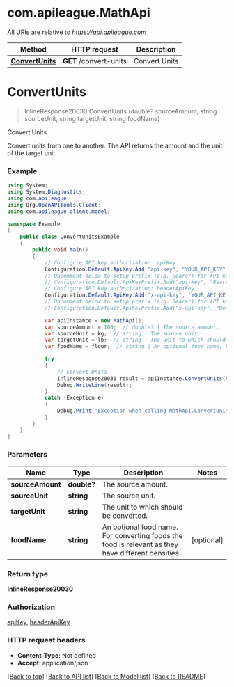 # com.apileague.MathApi

All URIs are relative to *https://api.apileague.com*

Method | HTTP request | Description
------------- | ------------- | -------------
[**ConvertUnits**](MathApi.md#convertunits) | **GET** /convert-units | Convert Units


<a name="convertunits"></a>
# **ConvertUnits**
> InlineResponse20030 ConvertUnits (double? sourceAmount, string sourceUnit, string targetUnit, string foodName)

Convert Units

Convert units from one to another. The API returns the amount and the unit of the target unit.

### Example
```csharp
using System;
using System.Diagnostics;
using com.apileague;
using Org.OpenAPITools.Client;
using com.apileague.client.model;

namespace Example
{
    public class ConvertUnitsExample
    {
        public void main()
        {
            // Configure API key authorization: apiKey
            Configuration.Default.ApiKey.Add("api-key", "YOUR_API_KEY");
            // Uncomment below to setup prefix (e.g. Bearer) for API key, if needed
            // Configuration.Default.ApiKeyPrefix.Add("api-key", "Bearer");
            // Configure API key authorization: headerApiKey
            Configuration.Default.ApiKey.Add("x-api-key", "YOUR_API_KEY");
            // Uncomment below to setup prefix (e.g. Bearer) for API key, if needed
            // Configuration.Default.ApiKeyPrefix.Add("x-api-key", "Bearer");

            var apiInstance = new MathApi();
            var sourceAmount = 100;  // double? | The source amount.
            var sourceUnit = kg;  // string | The source unit.
            var targetUnit = lb;  // string | The unit to which should be converted.
            var foodName = flour;  // string | An optional food name. For converting foods the food is relevant as they have different densities. (optional) 

            try
            {
                // Convert Units
                InlineResponse20030 result = apiInstance.ConvertUnits(sourceAmount, sourceUnit, targetUnit, foodName);
                Debug.WriteLine(result);
            }
            catch (Exception e)
            {
                Debug.Print("Exception when calling MathApi.ConvertUnits: " + e.Message );
            }
        }
    }
}
```

### Parameters

Name | Type | Description  | Notes
------------- | ------------- | ------------- | -------------
 **sourceAmount** | **double?**| The source amount. | 
 **sourceUnit** | **string**| The source unit. | 
 **targetUnit** | **string**| The unit to which should be converted. | 
 **foodName** | **string**| An optional food name. For converting foods the food is relevant as they have different densities. | [optional] 

### Return type

[**InlineResponse20030**](InlineResponse20030.md)

### Authorization

[apiKey](../README.md#apiKey), [headerApiKey](../README.md#headerApiKey)

### HTTP request headers

 - **Content-Type**: Not defined
 - **Accept**: application/json

[[Back to top]](#) [[Back to API list]](../README.md#documentation-for-api-endpoints) [[Back to Model list]](../README.md#documentation-for-models) [[Back to README]](../README.md)

